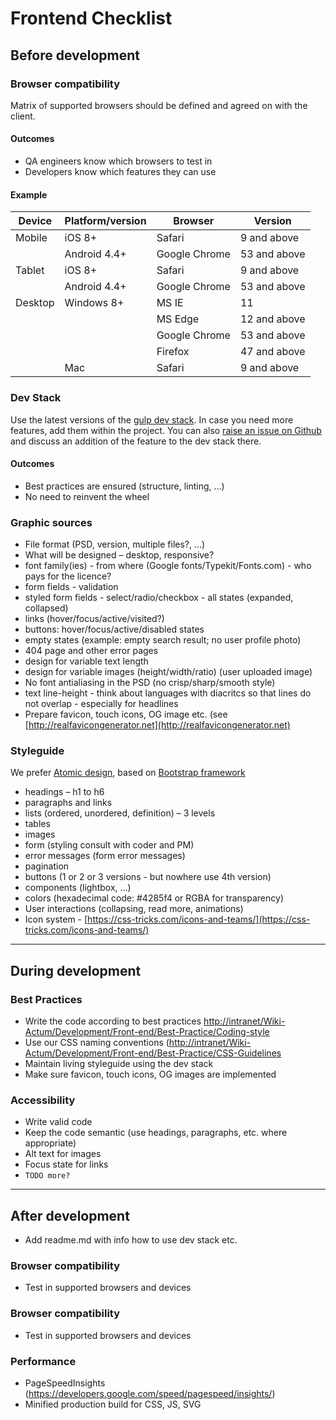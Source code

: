# Frontend Checklist

## Before development

### Browser compatibility

Matrix of supported browsers should be defined and agreed on with the client.

#### Outcomes

* QA engineers know which browsers to test in
* Developers know which features they can use

#### Example

| Device        | Platform/version | Browser       | Version      |
| ------------- | -------------    | ------------- | ------------ |
| Mobile        | iOS 8+           | Safari        | 9  and above |
|               | Android 4.4+     | Google Chrome | 53 and above |
| Tablet        | iOS 8+           | Safari        | 9  and above |
|               | Android 4.4+     | Google Chrome | 53 and above |
| Desktop       | Windows 8+       | MS IE         | 11           |
|               |                  | MS Edge       | 12 and above |
|               |                  | Google Chrome | 53 and above |
|               |                  | Firefox       | 47 and above |
|               | Mac              | Safari        | 9  and above |

### Dev Stack

Use the latest versions of the [gulp dev stack](https://github.com/actum/gulp-dev-stack).
In case you need more features, add them within the project.
You can also [raise an issue on Github](https://github.com/actum/gulp-dev-stack/issues) and discuss an addition of the feature to the dev stack there.

#### Outcomes

* Best practices are ensured (structure, linting, …)
* No need to reinvent the wheel

### Graphic sources

* File format (PSD, version, multiple files?, …)
* What will be designed – desktop, responsive?
* font family(ies) - from where (Google fonts/Typekit/Fonts.com) - who pays for the licence?
* form fields - validation
* styled form fields - select/radio/checkbox - all states (expanded, collapsed)
* links (hover/focus/active/visited?)
* buttons: hover/focus/active/disabled states
* empty states (example: empty search result; no user profile photo)
* 404 page and other error pages
* design for variable text length
* design for variable images (height/width/ratio) (user uploaded image)
* No font antialiasing in the PSD (no crisp/sharp/smooth style)
* text line-height - think about languages with diacritcs so that lines do not overlap - especially for headlines
* Prepare favicon, touch icons, OG image etc. (see [http://realfavicongenerator.net](http://realfavicongenerator.net)

### Styleguide

We prefer [Atomic design](http://atomicdesign.bradfrost.com/), based on [Bootstrap framework](http://getbootstrap.com/)

* headings – h1 to h6
* paragraphs and links
* lists (ordered, unordered, definition) – 3 levels
* tables
* images
* form (styling consult with coder and PM)
* error messages (form error messages)
* pagination
* buttons (1 or 2 or 3 versions - but nowhere use 4th version)
* components (lightbox, …)
* colors (hexadecimal code: #4285f4 or RGBA for transparency)
* User interactions (collapsing, read more, animations)
* Icon system - [https://css-tricks.com/icons-and-teams/](https://css-tricks.com/icons-and-teams/)

---

## During development

### Best Practices

* Write the code according to best practices [http://intranet/Wiki-Actum/Development/Front-end/Best-Practice/Coding-style](http://intranet/Wiki-Actum/Development/Front-end/Best-Practice/Coding-style)
* Use our CSS naming conventions ([http://intranet/Wiki-Actum/Development/Front-end/Best-Practice/CSS-Guidelines](http://intranet/Wiki-Actum/Development/Front-end/Best-Practice/CSS-Guidelines)
* Maintain living styleguide using the dev stack
* Make sure favicon, touch icons, OG images are implemented

### Accessibility

* Write valid code
* Keep the code semantic (use headings, paragraphs, etc. where appropriate)
* Alt text for images
* Focus state for links
* `TODO more?`

---

## After development

* Add readme.md with info how to use dev stack etc.

### Browser compatibility

* Test in supported browsers and devices

### Browser compatibility

* Test in supported browsers and devices

### Performance

* PageSpeedInsights (https://developers.google.com/speed/pagespeed/insights/)
* Minified production build for CSS, JS, SVG
